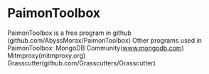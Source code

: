 # PaimonToolbox
PaimonToolbox is a free program in github
(github.com/AbyssMorax/PaimonToolbox)
Other programs used in PaimonToolbox:
MongoDB Community(www.mongodb.com)
Mitmproxy(mitmproxy.org)
Grasscutter(github.com/Grasscutters/Grasscutter)
